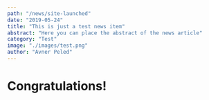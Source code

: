 ```yaml
---
path: "/news/site-launched"
date: "2019-05-24"
title: "This is just a test news item"
abstract: "Here you can place the abstract of the news article"
category: "Test"
image: "./images/test.png"
author: "Avner Peled"
---
```


# Congratulations!
